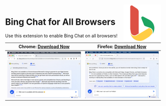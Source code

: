 <img style="vertical-align:middle;" align="right" src="public/icon1024.png" width="120px">

# Bing Chat for All Browsers

Use this extension to enable Bing Chat on all browsers!

| Chrome: [Download Now](https://chrome.google.com/webstore/detail/bing-chat-for-all-browser/jofbglonpbndadajbafmmaklbfbkggpo) | Firefox: [Download Now](https://addons.mozilla.org/en-US/firefox/addon/bing-chat-for-all-browsers/) |
| ---------------------------------------------------------------------------------------------------------------------------- | --------------------------------------------------------------------------------------------------- |
| ![Demo of Bing Chat on Chrome](misc/chrome.png)                                                                              | ![Demo of Bing Chat on Firefox](misc/firefox.png)                                                   |
